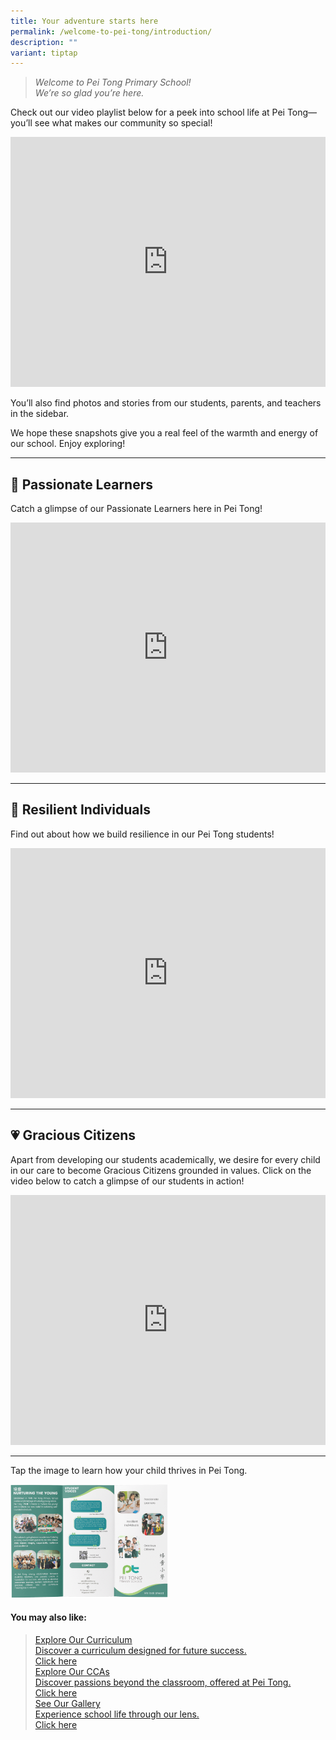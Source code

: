 ```yaml
---
title: Your adventure starts here
permalink: /welcome-to-pei-tong/introduction/
description: ""
variant: tiptap
---
```

<blockquote>
<p><em>Welcome to Pei Tong Primary School! <br>We’re so glad you’re here.</em>
</p>
</blockquote>
<p>Check out our video playlist below for a peek into school life at Pei
Tong—you’ll see what makes our community so special!</p>
<div class="iframe-wrapper">
<iframe height="400" width="100%" allowfullscreen="true" frameborder="0" src="https://www.youtube.com/embed/videoseries?si=XAD1cWQdn9iWU4dc&amp;list=PLMqAnzSGDRwx2WPsZ6arFoxzcga2Yd0n_"></iframe>
</div>
<p>You’ll also find photos and stories from our students, parents, and teachers
in the sidebar.</p>
<p>We hope these snapshots give you a real feel of the warmth and energy
of our school. Enjoy exploring!</p>
<hr>
<h2>💯 Passionate Learners</h2>
<p>Catch a glimpse of our Passionate Learners here in Pei Tong!</p>
<div class="iframe-wrapper">
<iframe height="400" width="100%" allowfullscreen="true" frameborder="0" src="https://www.youtube.com/embed/H5Lnsoa7cp4"></iframe>
</div>
<hr>
<h2>💪 Resilient Individuals</h2>
<p>Find out about how we build resilience in our Pei Tong students!</p>
<div class="iframe-wrapper">
<iframe height="400" width="100%" allowfullscreen="true" frameborder="0" src="https://www.youtube.com/embed/mhVR5C9Z600"></iframe>
</div>
<hr>
<h2>💗 Gracious Citizens</h2>
<p>Apart from developing our students academically, we desire for every child
in our care to become Gracious Citizens grounded in values. Click on the
video below to catch a glimpse of our students in action!</p>
<div class="iframe-wrapper">
<iframe height="400" width="100%" allowfullscreen="true" frameborder="0" src="https://www.youtube.com/embed/EhDoip3iG04"></iframe>
</div>
<hr>
<p>Tap the image to learn how your child thrives in Pei Tong.</p><a class="isomer-image-wrapper" href="/files/2025_PTPS_Brochure_1.pdf"><img style="width: 50%;" height="auto" width="100%" alt="" src="/images/Untitled_design__90_.png"></a>
<p></p>
<h4><strong>You may also like:</strong></h4>
<blockquote>
<div class="isomer-card-grid"><a rel="noopener noreferrer nofollow" href="/ptps-experience/petc/" class="isomer-card"><div class="isomer-card-body"><div class="isomer-card-title">Explore Our Curriculum</div><div class="isomer-card-description">Discover a curriculum designed for future success.</div><div class="isomer-card-link">Click here</div></div></a>
<a rel="noopener noreferrer nofollow" href="/ptps-experience/cca/" class="isomer-card">
<div class="isomer-card-body">
<div class="isomer-card-title">Explore Our CCAs</div>
<div class="isomer-card-description">Discover passions beyond the classroom, offered at Pei Tong.</div>
<div class="isomer-card-link">Click here</div>
</div>
</a><a rel="noopener noreferrer nofollow" href="/photos/" class="isomer-card"><div class="isomer-card-body"><div class="isomer-card-title">See Our Gallery</div><div class="isomer-card-description">Experience school life through our lens.</div><div class="isomer-card-link">Click here</div></div></a>
</div>
</blockquote>
<p></p>